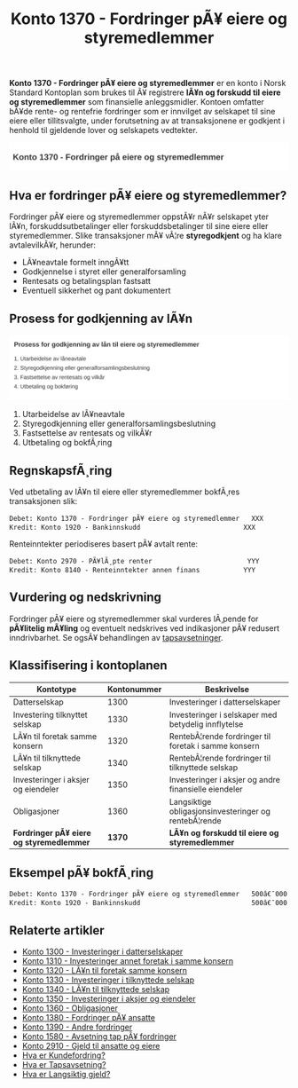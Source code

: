 ﻿---
title: "Konto 1370 - Fordringer pÃ¥ eiere og styremedlemmer"
meta_title: "1370-fordringer-pa-eiere-og-styremedlemmer"
meta_description: '**Konto 1370 - Fordringer pÃ¥ eiere og styremedlemmer** er en konto i Norsk Standard Kontoplan som brukes til Ã¥ registrere **lÃ¥n og forskudd til eiere og styr...'
slug: 1370-fordringer-pa-eiere-og-styremedlemmer
type: blog
layout: pages/single
---

**Konto 1370 - Fordringer pÃ¥ eiere og styremedlemmer** er en konto i Norsk Standard Kontoplan som brukes til Ã¥ registrere **lÃ¥n og forskudd til eiere og styremedlemmer** som finansielle anleggsmidler. Kontoen omfatter bÃ¥de rente- og rentefrie fordringer som er innvilget av selskapet til sine eiere eller tillitsvalgte, under forutsetning av at transaksjonene er godkjent i henhold til gjeldende lover og selskapets vedtekter.

![Illustrasjon av konto 1370 fordinger pÃ¥ eiere og styremedlemmer](1370-fordringer-pa-eiere-og-styremedlemmer-image.svg)

## Hva er fordringer pÃ¥ eiere og styremedlemmer?

Fordringer pÃ¥ eiere og styremedlemmer oppstÃ¥r nÃ¥r selskapet yter lÃ¥n, forskuddsutbetalinger eller forskuddsbetalinger til sine eiere eller styremedlemmer. Slike transaksjoner mÃ¥ vÃ¦re **styregodkjent** og ha klare avtalevilkÃ¥r, herunder:

* LÃ¥neavtale formelt inngÃ¥tt
* Godkjennelse i styret eller generalforsamling
* Rentesats og betalingsplan fastsatt
* Eventuell sikkerhet og pant dokumentert

## Prosess for godkjenning av lÃ¥n

![Prosess for godkjenning av lÃ¥n til eiere og styremedlemmer](1370-prosess-godkjenning-eiere-styremedlemmer.svg)

1. Utarbeidelse av lÃ¥neavtale
2. Styregodkjenning eller generalforsamlingsbeslutning
3. Fastsettelse av rentesats og vilkÃ¥r
4. Utbetaling og bokfÃ¸ring

## RegnskapsfÃ¸ring

Ved utbetaling av lÃ¥n til eiere eller styremedlemmer bokfÃ¸res transaksjonen slik:

```plaintext
Debet: Konto 1370 - Fordringer pÃ¥ eiere og styremedlemmer   XXX
Kredit: Konto 1920 - Bankinnskudd                          XXX
```

Renteinntekter periodiseres basert pÃ¥ avtalt rente:

```plaintext
Debet: Konto 2970 - PÃ¥lÃ¸pte renter                        YYY
Kredit: Konto 8140 - Renteinntekter annen finans           YYY
```

## Vurdering og nedskrivning

Fordringer pÃ¥ eiere og styremedlemmer skal vurderes lÃ¸pende for **pÃ¥litelig mÃ¥ling** og eventuelt nedskrives ved indikasjoner pÃ¥ redusert inndrivbarhet. Se ogsÃ¥ behandlingen av [tapsavsetninger](/blogs/regnskap/tap-pa-fordring "Hva er Tapsavsetning? Behandling av fordringer").

## Klassifisering i kontoplanen

| Kontotype                             | Kontonummer | Beskrivelse                                            |
|---------------------------------------|-------------|--------------------------------------------------------|
| Datterselskap                         | 1300        | Investeringer i datterselskaper                        |
| Investering tilknyttet selskap        | 1330        | Investeringer i selskaper med betydelig innflytelse    |
| LÃ¥n til foretak samme konsern         | 1320        | RentebÃ¦rende fordringer til foretak i samme konsern    |
| LÃ¥n til tilknyttede selskap           | 1340        | RentebÃ¦rende fordringer til tilknyttede selskap        |
| Investeringer i aksjer og eiendeler   | 1350        | Investeringer i aksjer og andre finansielle eiendeler  |
| Obligasjoner                          | 1360        | Langsiktige obligasjonsinvesteringer og rentebÃ¦rende   |
| **Fordringer pÃ¥ eiere og styremedlemmer** | **1370** | **LÃ¥n og forskudd til eiere og styremedlemmer**        |

## Eksempel pÃ¥ bokfÃ¸ring

```plaintext
Debet: Konto 1370 - Fordringer pÃ¥ eiere og styremedlemmer   500â€¯000
Kredit: Konto 1920 - Bankinnskudd                            500â€¯000
```

## Relaterte artikler

* [Konto 1300 - Investeringer i datterselskaper](/blogs/kontoplan/1300-investeringer-i-datterselskaper "Konto 1300 - Investeringer i datterselskaper")
* [Konto 1310 - Investeringer annet foretak i samme konsern](/blogs/kontoplan/1310-investeringer-annet-foretak-i-samme-konsern "Konto 1310 - Investeringer annet foretak i samme konsern")
* [Konto 1320 - LÃ¥n til foretak samme konsern](/blogs/kontoplan/1320-lan-til-foretak-samme-konsern "Konto 1320 - LÃ¥n til foretak samme konsern")
* [Konto 1330 - Investeringer i tilknyttede selskap](/blogs/kontoplan/1330-investeringer-i-tilknyttede-selskap "Konto 1330 - Investeringer i tilknyttede selskap")
* [Konto 1340 - LÃ¥n til tilknyttede selskap](/blogs/kontoplan/1340-lan-til-tilknyttede-selskap "Konto 1340 - LÃ¥n til tilknyttede selskap")
* [Konto 1350 - Investeringer i aksjer og eiendeler](/blogs/kontoplan/1350-investeringer-i-aksjer-og-eiendeler "Konto 1350 - Investeringer i aksjer og eiendeler")
* [Konto 1360 - Obligasjoner](/blogs/kontoplan/1360-obligasjoner "Konto 1360 - Obligasjoner")
* [Konto 1380 - Fordringer pÃ¥ ansatte](/blogs/kontoplan/1380-fordringer-pa-ansatte "Konto 1380 - Fordringer pÃ¥ ansatte")
* [Konto 1390 - Andre fordringer](/blogs/kontoplan/1390-andre-fordringer "Konto 1390 - Andre fordringer")
* [Konto 1580 - Avsetning tap pÃ¥ fordringer](/blogs/kontoplan/1580-avsetning-tap-pa-fordringer "Konto 1580 - Avsetning tap pÃ¥ fordringer")
* [Konto 2910 - Gjeld til ansatte og eiere](/blogs/kontoplan/2910-gjeld-til-ansatte-og-eiere "Konto 2910 - Gjeld til ansatte og eiere")
* [Hva er Kundefordring?](/blogs/regnskap/hva-er-kundefordring "Hva er Kundefordring? Komplett Guide til Kundefordring")
* [Hva er Tapsavsetning?](/blogs/regnskap/tap-pa-fordring "Hva er Tapsavsetning? Behandling av fordringer")
* [Hva er Langsiktig gjeld?](/blogs/regnskap/langsiktig-gjeld "Langsiktig gjeld")

